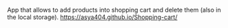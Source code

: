 App that allows to add products into shopping cart and delete them (also in the local storage).
https://asya404.github.io/Shopping-cart/
